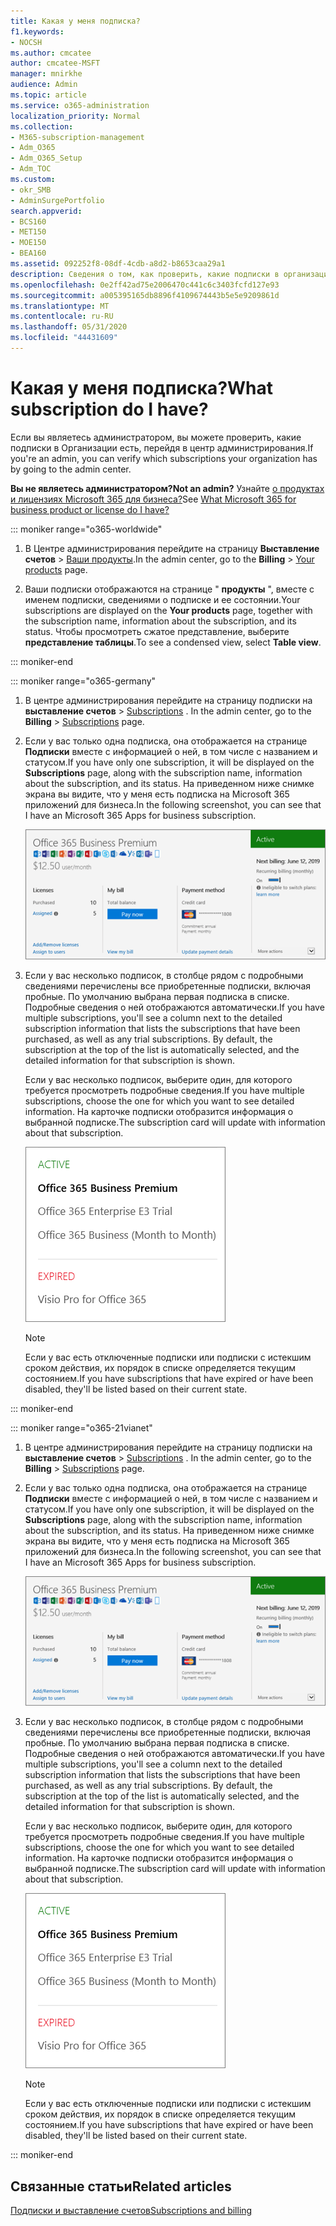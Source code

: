 ```yaml
---
title: Какая у меня подписка?
f1.keywords:
- NOCSH
ms.author: cmcatee
author: cmcatee-MSFT
manager: mnirkhe
audience: Admin
ms.topic: article
ms.service: o365-administration
localization_priority: Normal
ms.collection:
- M365-subscription-management
- Adm_O365
- Adm_O365_Setup
- Adm_TOC
ms.custom:
- okr_SMB
- AdminSurgePortfolio
search.appverid:
- BCS160
- MET150
- MOE150
- BEA160
ms.assetid: 092252f8-08df-4cdb-a8d2-b8653caa29a1
description: Сведения о том, как проверить, какие подписки в организации имеют, перейдя на страницу подписки.
ms.openlocfilehash: 0e2ff42ad75e2006470c441c6c3403fcfd127e93
ms.sourcegitcommit: a005395165db8896f4109674443b5e5e9209861d
ms.translationtype: MT
ms.contentlocale: ru-RU
ms.lasthandoff: 05/31/2020
ms.locfileid: "44431609"
---
```

# <a name="what-subscription-do-i-have"></a><span data-ttu-id="080ce-103">Какая у меня подписка?</span><span class="sxs-lookup"><span data-stu-id="080ce-103">What subscription do I have?</span></span>

<span data-ttu-id="080ce-104">Если вы являетесь администратором, вы можете проверить, какие подписки в Организации есть, перейдя в центр администрирования.</span><span class="sxs-lookup"><span data-stu-id="080ce-104">If you're an admin, you can verify which subscriptions your organization has by going to the admin center.</span></span>
  
 <span data-ttu-id="080ce-105">**Вы не являетесь администратором?**</span><span class="sxs-lookup"><span data-stu-id="080ce-105">**Not an admin?**</span></span> <span data-ttu-id="080ce-106">Узнайте [о продуктах и лицензиях Microsoft 365 для бизнеса?](https://support.office.com/article/f8ab5e25-bf3f-4a47-b264-174b1ee925fd.aspx)</span><span class="sxs-lookup"><span data-stu-id="080ce-106">See [What Microsoft 365 for business product or license do I have?](https://support.office.com/article/f8ab5e25-bf3f-4a47-b264-174b1ee925fd.aspx)</span></span>

::: moniker range="o365-worldwide"

1. <span data-ttu-id="080ce-107">В Центре администрирования перейдите на страницу **Выставление счетов** \> <a href="https://go.microsoft.com/fwlink/p/?linkid=842054" target="_blank">Ваши продукты</a>.</span><span class="sxs-lookup"><span data-stu-id="080ce-107">In the admin center, go to the **Billing** \> <a href="https://go.microsoft.com/fwlink/p/?linkid=842054" target="_blank">Your products</a> page.</span></span>

2. <span data-ttu-id="080ce-108">Ваши подписки отображаются на странице " **продукты** ", вместе с именем подписки, сведениями о подписке и ее состоянии.</span><span class="sxs-lookup"><span data-stu-id="080ce-108">Your subscriptions are displayed on the **Your products** page, together with the subscription name, information about the subscription, and its status.</span></span> <span data-ttu-id="080ce-109">Чтобы просмотреть сжатое представление, выберите **представление таблицы**.</span><span class="sxs-lookup"><span data-stu-id="080ce-109">To see a condensed view, select **Table view**.</span></span>

::: moniker-end
  
::: moniker range="o365-germany"

1. <span data-ttu-id="080ce-110">В центре администрирования перейдите на страницу подписки на **выставление счетов** \> <a href="https://go.microsoft.com/fwlink/p/?linkid=847745" target="_blank">Subscriptions</a> .  </span><span class="sxs-lookup"><span data-stu-id="080ce-110">In the admin center, go to the **Billing** \>  <a href="https://go.microsoft.com/fwlink/p/?linkid=847745" target="_blank">Subscriptions</a> page.</span></span>

2. <span data-ttu-id="080ce-111">Если у вас только одна подписка, она отображается на странице **Подписки** вместе с информацией о ней, в том числе с названием и статусом.</span><span class="sxs-lookup"><span data-stu-id="080ce-111">If you have only one subscription, it will be displayed on the **Subscriptions** page, along with the subscription name, information about the subscription, and its status.</span></span> <span data-ttu-id="080ce-112">На приведенном ниже снимке экрана вы видите, что у меня есть подписка на Microsoft 365 приложений для бизнеса.</span><span class="sxs-lookup"><span data-stu-id="080ce-112">In the following screenshot, you can see that I have an Microsoft 365 Apps for business subscription.</span></span>

    ![The Subscriptions page that shows which subscription you have as well as its status.](../../media/4d51dfcc-e9f3-4414-964a-6ef182f49eba.png)
  
3. <span data-ttu-id="080ce-p104">Если у вас несколько подписок, в столбце рядом с подробными сведениями перечислены все приобретенные подписки, включая пробные. По умолчанию выбрана первая подписка в списке. Подробные сведения о ней отображаются автоматически.</span><span class="sxs-lookup"><span data-stu-id="080ce-p104">If you have multiple subscriptions, you'll see a column next to the detailed subscription information that lists the subscriptions that have been purchased, as well as any trial subscriptions. By default, the subscription at the top of the list is automatically selected, and the detailed information for that subscription is shown.</span></span>

    <span data-ttu-id="080ce-116">Если у вас несколько подписок, выберите один, для которого требуется просмотреть подробные сведения.</span><span class="sxs-lookup"><span data-stu-id="080ce-116">If you have multiple subscriptions, choose the one for which you want to see detailed information.</span></span> <span data-ttu-id="080ce-117">На карточке подписки отобразится информация о выбранной подписке.</span><span class="sxs-lookup"><span data-stu-id="080ce-117">The subscription card will update with information about that subscription.</span></span>

    ![На странице "подписки" центра администрирования отображается список нескольких подписок, сгруппированных по состоянию.](../../media/548ab8e9-bf9c-46d1-8c7c-ef5b631f3faa.png)
  
    > [!NOTE]
    > <span data-ttu-id="080ce-119">Если у вас есть отключенные подписки или подписки с истекшим сроком действия, их порядок в списке определяется текущим состоянием.</span><span class="sxs-lookup"><span data-stu-id="080ce-119">If you have subscriptions that have expired or have been disabled, they'll be listed based on their current state.</span></span>

::: moniker-end

::: moniker range="o365-21vianet"

1. <span data-ttu-id="080ce-120">В центре администрирования перейдите на страницу подписки на **выставление счетов** \> <a href="https://go.microsoft.com/fwlink/p/?linkid=850626" target="_blank">Subscriptions</a> .  </span><span class="sxs-lookup"><span data-stu-id="080ce-120">In the admin center, go to the **Billing** \>  <a href="https://go.microsoft.com/fwlink/p/?linkid=850626" target="_blank">Subscriptions</a> page.</span></span>

2. <span data-ttu-id="080ce-121">Если у вас только одна подписка, она отображается на странице **Подписки** вместе с информацией о ней, в том числе с названием и статусом.</span><span class="sxs-lookup"><span data-stu-id="080ce-121">If you have only one subscription, it will be displayed on the **Subscriptions** page, along with the subscription name, information about the subscription, and its status.</span></span> <span data-ttu-id="080ce-122">На приведенном ниже снимке экрана вы видите, что у меня есть подписка на Microsoft 365 приложений для бизнеса.</span><span class="sxs-lookup"><span data-stu-id="080ce-122">In the following screenshot, you can see that I have an Microsoft 365 Apps for business subscription.</span></span>

    ![The Subscriptions page that shows which subscription you have as well as its status.](../../media/4d51dfcc-e9f3-4414-964a-6ef182f49eba.png)
  
3. <span data-ttu-id="080ce-p107">Если у вас несколько подписок, в столбце рядом с подробными сведениями перечислены все приобретенные подписки, включая пробные. По умолчанию выбрана первая подписка в списке. Подробные сведения о ней отображаются автоматически.</span><span class="sxs-lookup"><span data-stu-id="080ce-p107">If you have multiple subscriptions, you'll see a column next to the detailed subscription information that lists the subscriptions that have been purchased, as well as any trial subscriptions. By default, the subscription at the top of the list is automatically selected, and the detailed information for that subscription is shown.</span></span>

    <span data-ttu-id="080ce-126">Если у вас несколько подписок, выберите один, для которого требуется просмотреть подробные сведения.</span><span class="sxs-lookup"><span data-stu-id="080ce-126">If you have multiple subscriptions, choose the one for which you want to see detailed information.</span></span> <span data-ttu-id="080ce-127">На карточке подписки отобразится информация о выбранной подписке.</span><span class="sxs-lookup"><span data-stu-id="080ce-127">The subscription card will update with information about that subscription.</span></span>

    ![На странице "подписки" центра администрирования отображается список нескольких подписок, сгруппированных по состоянию.](../../media/548ab8e9-bf9c-46d1-8c7c-ef5b631f3faa.png)
  
    > [!NOTE]
    > <span data-ttu-id="080ce-129">Если у вас есть отключенные подписки или подписки с истекшим сроком действия, их порядок в списке определяется текущим состоянием.</span><span class="sxs-lookup"><span data-stu-id="080ce-129">If you have subscriptions that have expired or have been disabled, they'll be listed based on their current state.</span></span>

::: moniker-end

## <a name="related-articles"></a><span data-ttu-id="080ce-130">Связанные статьи</span><span class="sxs-lookup"><span data-stu-id="080ce-130">Related articles</span></span>
  
[<span data-ttu-id="080ce-131">Подписки и выставление счетов</span><span class="sxs-lookup"><span data-stu-id="080ce-131">Subscriptions and billing</span></span>](../../commerce/index.yml)